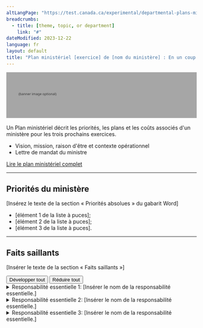```yaml
---
altLangPage: "https://test.canada.ca/experimental/departmental-plans-ministeriels/dp-at-glance.html"
breadcrumbs:
  - title: [theme, topic, or department]
    link: "#"
dateModified: 2023-12-22
language: fr
layout: default
title: "Plan ministériel [exercice] de [nom du ministère] : En un coup d'œil"
---
```


<link rel="stylesheet" type="text/css" href="departmental-plans-ministeriels/css/theme.min.css" />
<div class="mwsgeneric-base-html parbase section">
  <img alt="" class="img-responsive center-block mrgn-tp-lg mrgn-bttm-lg" src="https://raw.githubusercontent.com/gc-proto/experimental/master/results-resultats/banner.png">
  <p>Un Plan ministériel décrit les priorités, les plans et les coûts associés d'un ministère pour les trois prochains exercices.</p>
<ul>
    <li>Vision, mission, raison d'être et contexte opérationnel</li>
    <li>Lettre de mandat du ministre</li>
  </ul> 

 
  <div class="clearfix"></div>
  <section class="mrgn-bttm-lg mrgn-tp-lg">
    <p><a href="https://test.canada.ca/experimental/departmental-plans-ministeriels/pm-plan-ministeriel-complet.html" class="btn btn-primary btn-lg">Lire le plan ministériel complet</a> <span class="wb-toggle" data-toggle="{&quot;selector&quot;: &quot;main summary&quot;, &quot;print&quot;: &quot;on&quot;}"></span></p>
  </section>
    <hr>
  <section class="mrgn-bttm-lg mrgn-tp-lg">
    <h2>Priorités du ministère</h2>
    <p>[Insérez le texte de la section « Priorités absolues » du gabarit Word]</p>
    <ul>
      <li>[élément&nbsp;1 de la liste à puces]; </li>
      <li>[élément&nbsp;2 de la liste à puces]; </li>
      <li>[élément&nbsp;3 de la liste à puces]. </li>
    </ul>
</section>
    <hr>
  <section class="mrgn-bttm-lg mrgn-tp-lg">
    <h2>Faits saillants</h2>
    <p>[Insérer le texte de la section « Faits saillants »]</p>
<section id="cores"> <div class="btn-group mrgn-bttm-md">
<button type="button" class="btn btn-default wb-toggle" data-toggle="{&quot;selector&quot;: &quot;details&quot;, &quot;parent&quot;: &quot;#cores&quot;, &quot;type&quot;: &quot;on&quot;}">Développer tout</button>
<button type="button" class="btn btn-default wb-toggle" data-toggle="{&quot;selector&quot;: &quot;details&quot;, &quot;parent&quot;: &quot;#cores&quot;, &quot;type&quot;: &quot;off&quot;}">Réduire tout</button>
</div>
      <details class="brdr-tp brdr-rght brdr-bttm brdr-lft">
        <summary class="wb-toggle" data-toggle='{"print":"on"}'>Responsabilité essentielle 1: [Insérer le nom de la responsabilité essentielle.]</summary>       
        <section>
            <p><strong>Dépenses prévues :</strong> [Insérer le montant] </p>
            <p><strong>Ressources humaines prévues :</strong> [Insérer le nombre]</p>
            <p><strong>Résultats ministériels :</strong></p>
              <ul>
                <li>[Élément 1 de la liste à puces];</li>
                <li>[Élément 2 de la liste à puces];</li>
                <li>[Élément 3 de la liste à puces].</li>
              </ul>
        <p>Vous trouverez de  plus amples renseignements sur <a href="#">[nom de la  responsabilité essentielle]</a> [hyperlien menant vers le  plan complet, responsabilité essentielle&nbsp;1, section sur les progrès à l&rsquo;égard  des résultats] dans le plan complet.</p> 
        </section> 
      </details>
      <details class="brdr-tp brdr-rght brdr-bttm brdr-lft">
        <summary class="wb-toggle" data-toggle='{"print":"on"}'>Responsabilité essentielle 2: [Insérer le nom de la responsabilité essentielle.]</summary>
        <section>
            <p><strong>Dépenses prévues :</strong> [Insérer le montant] </p>
            <p><strong>Ressources humaines prévues :</strong> [Insérer le nombre]</p>
            <p><strong>Résultats ministériels :</strong></p>
              <ul>
                <li>[Élément 1 de la liste à puces];</li>
                <li>[Élément 2 de la liste à puces];</li>
                <li>[Élément 3 de la liste à puces].</li>
              </ul>
        <p>Vous trouverez de  plus amples renseignements sur <a href="#">[nom de la  responsabilité essentielle]</a> [hyperlien menant vers le  plan complet, responsabilité essentielle&nbsp;1, section sur les progrès à l&rsquo;égard  des résultats] dans le plan complet.</p> 
        </section>
      </details>
      <details class="brdr-tp brdr-rght brdr-bttm brdr-lft">
        <summary class="wb-toggle" data-toggle='{"print":"on"}'>Responsabilité essentielle 3: [Insérer le nom de la responsabilité essentielle.]</summary>
         <section>
            <p><strong>Dépenses prévues :</strong> [Insérer le montant] </p>
            <p><strong>Ressources humaines prévues :</strong> [Insérer le nombre]</p>
            <p><strong>Résultats ministériels :</strong></p>
              <ul>
                <li>[Élément 1 de la liste à puces];</li>
                <li>[Élément 2 de la liste à puces];</li>
                <li>[Élément 3 de la liste à puces].</li>
              </ul>
        <p>Vous trouverez de  plus amples renseignements sur <a href="#">[nom de la  responsabilité essentielle]</a> [hyperlien menant vers le  plan complet, responsabilité essentielle&nbsp;1, section sur les progrès à l&rsquo;égard  des résultats] dans le plan complet.</p> 
        </section>
      </details>
    </section>
  </section>
</div>
